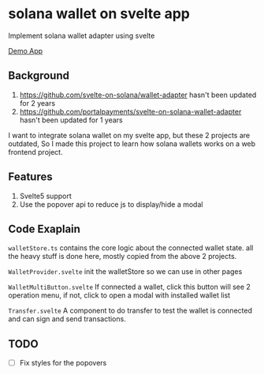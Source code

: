 # solana wallet on svelte app

Implement solana wallet adapter using svelte

[Demo App](https://solana-wallet-svelte.pages.dev)

## Background

1. https://github.com/svelte-on-solana/wallet-adapter hasn't been updated for 2 years
2. https://github.com/portalpayments/svelte-on-solana-wallet-adapter hasn't been updated for 1 years

I want to integrate solana wallet on my svelte app, but these 2 projects are outdated, 
So I made this project to learn how solana wallets works on a web frontend project.

## Features

1. Svelte5 support
2. Use the popover api to reduce js to display/hide a modal

## Code Exaplain

`walletStore.ts` contains the core logic about the connected wallet state. all the heavy stuff is done here, mostly copied from the above 2 projects.

`WalletProvider.svelte` init the walletStore so we can use in other pages

`WalletMultiButton.svelte` If connected a wallet, click this button will see 2 operation menu, if not, click to open a modal with installed wallet list

`Transfer.svelte` A component to do transfer to test the wallet is connected and can sign and send transactions.

## TODO

- [ ] Fix styles for the popovers
